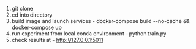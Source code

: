 1. git clone 
2. cd into directory
3. build image and launch services -  docker-compose build --no-cache && docker-compose up
4. run experiment from local conda environment - python train.py
5. check results at - http://127.0.0.1:5011
